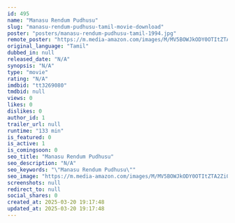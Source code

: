 ```yaml
---
id: 495
name: "Manasu Rendum Pudhusu"
slug: "manasu-rendum-pudhusu-tamil-movie-download"
poster: "posters/manasu-rendum-pudhusu-tamil-1994.jpg"
remote_poster: "https://m.media-amazon.com/images/M/MV5BOWJkODY0OTItZTA2Zi00ZmEyLTliOWYtMTA0MGVjMzRlOGNjXkEyXkFqcGdeQXVyMTEzNzg0Mjkx._V1_SX300.jpg"
original_language: "Tamil"
dubbed_in: null
released_date: "N/A"
synopsis: "N/A"
type: "movie"
rating: "N/A"
imdbid: "tt3269080"
tmdbid: null
views: 0
likes: 0
dislikes: 0
author_id: 1
trailer_url: null
runtime: "133 min"
is_featured: 0
is_active: 1
is_comingsoon: 0
seo_title: "Manasu Rendum Pudhusu"
seo_description: "N/A"
seo_keywords: "\"Manasu Rendum Pudhusu\""
seo_image: "https://m.media-amazon.com/images/M/MV5BOWJkODY0OTItZTA2Zi00ZmEyLTliOWYtMTA0MGVjMzRlOGNjXkEyXkFqcGdeQXVyMTEzNzg0Mjkx._V1_SX300.jpg"
screenshots: null
redirect_to: null
social_shares: 0
created_at: 2025-03-20 19:17:48
updated_at: 2025-03-20 19:17:48
---
```


